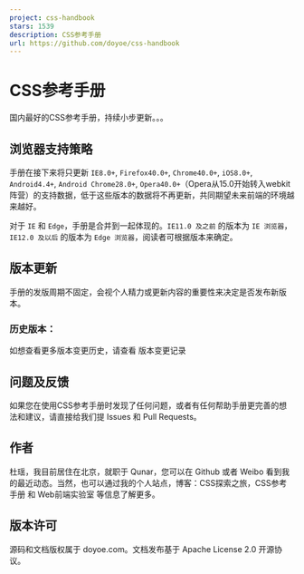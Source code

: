 ```yaml
---
project: css-handbook
stars: 1539
description: CSS参考手册
url: https://github.com/doyoe/css-handbook
---
```


CSS参考手册
=======

国内最好的CSS参考手册，持续小步更新。。。

浏览器支持策略
-------

手册在接下来将只更新 `IE8.0+`, `Firefox40.0+`, `Chrome40.0+`, `iOS8.0+`, `Android4.4+`, `Android Chrome28.0+`, `Opera40.0+`（Opera从15.0开始转入webkit阵营）的支持数据，低于这些版本的数据将不再更新，共同期望未来前端的环境越来越好。

对于 `IE` 和 `Edge`，手册是合并到一起体现的。`IE11.0 及之前` 的版本为 `IE 浏览器`，`IE12.0 及以后` 的版本为 `Edge 浏览器`，阅读者可根据版本来确定。

版本更新
----

手册的发版周期不固定，会视个人精力或更新内容的重要性来决定是否发布新版本。

### 历史版本：

如想查看更多版本变更历史，请查看 版本变更记录

问题及反馈
-----

如果您在使用CSS参考手册时发现了任何问题，或者有任何帮助手册更完善的想法和建议，请直接给我们提 Issues 和 Pull Requests。

作者
--

杜瑶，我目前居住在北京，就职于 Qunar，您可以在 Github 或者 Weibo 看到我的最近动态。当然，也可以通过我的个人站点，博客：CSS探索之旅，CSS参考手册 和 Web前端实验室 等信息了解更多。

版本许可
----

源码和文档版权属于 doyoe.com。文档发布基于 Apache License 2.0 开源协议。
